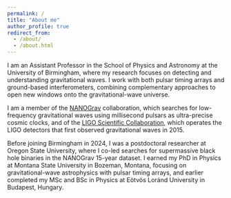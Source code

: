 ```yaml
---
permalink: /
title: "About me"
author_profile: true
redirect_from: 
  - /about/
  - /about.html
---
```


I am an Assistant Professor in the School of Physics and Astronomy at the University of Birmingham, where my research focuses on detecting and understanding gravitational waves. I work with both pulsar timing arrays and ground-based interferometers, combining complementary approaches to open new windows onto the gravitational-wave universe.

I am a member of the [NANOGrav](https://nanograv.org) collaboration, which searches for low-frequency gravitational waves using millisecond pulsars as ultra-precise cosmic clocks, and of the [LIGO Scientific Collaboration](https://ligo.org), which operates the LIGO detectors that first observed gravitational waves in 2015.

Before joining Birmingham in 2024, I was a postdoctoral researcher at Oregon State University, where I co-led searches for supermassive black hole binaries in the NANOGrav 15-year dataset. I earned my PhD in Physics at Montana State University in Bozeman, Montana, focusing on gravitational-wave astrophysics with pulsar timing arrays, and earlier completed my MSc and BSc in Physics at Eötvös Loránd University in Budapest, Hungary.
